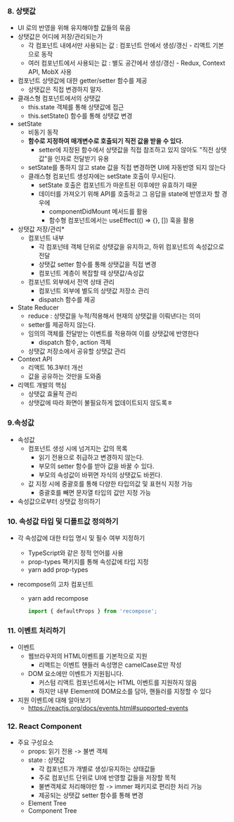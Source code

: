 ### 8. 상탯값

- UI 로의 반영을 위해 유지해야할 값들의 묶음
- 상탯값은 어디에 저장/관리되는가
  - 각 컴포넌트 내에서만 사용되는 값 : 컴포넌트 안에서 생성/갱신 - 리액트 기본으로 동작
  - 여러 컴포넌트에서 사용되는 값 : 별도 공간에서 생성/갱신 - Redux, Context API, MobX 사용
- 컴포넌트 상탯값에 대한 getter/setter 함수를 제공
  - 상탯값은 직접 변경하지 말자.
- 클래스형 컴포넌트에서의 상탯값
  - this.state 객체를 통해 상탯값에 접근
  - this.setState() 함수를 통해 상탯값 변경
- setState
  - 비동기 동작
  - **함수로 지정하여 매개변수로 호출되기 직전 값을 받을 수 있다.**
    - setter에 지정된 함수에서 상탯값을 직접 참조하고 있지 않아도 "직전 상탯값"을 인자로 전달받기 유용
  - setState를 통하지 않고 state 값을 직접 변경하면 UI에 자동반영 되지 않는다
  - 클래스형 컴포넌트 생성자에는 setState 호출이 무시된다.
    - setState 호출은 컴포넌트가 마운트된 이후에만 유효하기 때문
    - 데이터를 가져오기 위해 API를 호출하고 그 응답을 state에 반영코자 할 경우에
      -  componentDidMount 메서드를 활용
      -  함수형 컴포넌트에서는 useEffect(() => {}, []) 훅을 활용
- 상탯값 저장/관리*
  - 컴포넌트 내부
    - 각  컴포넌테 객체 단위로 상탯값을 유지하고, 하위 컴포넌트의 속성값으로 전달
    - 상탯값 setter 함수를 통해 상탯값을 직접 변경
    - 컴포넌트 계층이 복잡할 때 상탯값/속성값
  - 컴포넌트 외부에서 전역 상태 관리
    - 컴포넌트 외부에 별도의 상탯값 저장소 관리
    - dispatch 함수를 제공
- State Reducer
  - reduce : 상탯값을 누적/적용해서 현재의 상탯값을 이뤄낸다는 의미
  - setter를 제공하지 않는다.
  - 임의의 객체를 전달받는 이벤트를 적용하여 이를 상탯값에 반영한다
    -  dispatch 함수, action 객체
  - 상탯값 저장소에서 공유할 상탯값 관리
- Context API
  - 리액트 16.3부터 개선
  - 값을 공유하는 것만을 도와줌 
- 리액트 개발의  핵심
  - 상탯값 효율적 관리
  - 상탯값에 따라 화면이 불필요하게 없데이트되지 않도록ㅎ



### 9.속성값

- 속성값
  - 컴포넌트 생성 시에 넘겨지는 값의 목록
    - 읽기 전용으로 취급하고 변경하지 않는다.
    - 부모의 setter 함수를 받아 값을 바꿀 수 있다.
    - 부모의 속성값이 바뀌면 자식의 상탯값도 바뀐다.
  - 값 지정 시에 중괄호를 통해 다양한 타입의값 및 표현식 지정 가능
    - 중괄호를 빼면 문자열 타입의 값만 지정 가능
- 속성값으로부터 상탯값 정의하기



### 10. 속성값 타입 및 디폴트값 정의하기

- 각 속성값에 대한 타입 명시 및 필수 여부 지정하기

  - TypeScript와 같은 정적 언어를 사용
  - prop-types 팩키지를 통해 속성값에 타입 지정
  - yarn add prop-types

- recompose의 고차 컴포넌트

  - yarn add recompose

    ```jsx
    import { defaultProps } from 'recompose';
    ```



### 11. 이벤트 처리하기

- 이벤트
  - 웹브라우저의 HTML이벤트를 기본적으로 지원
    - 리액트는 이벤트 핸들러 속성명은 camelCase로만 작성
  - DOM 요소에만 이벤트가 지원됩니다.
    - 커스텀 리액트 컴포넌트에서는 HTML 이벤트를 지원하지 않음
    - 하지만 내부 Element에 DOM요소를 담아, 핸들러를 지정할 수 있다
- 지원 이벤트에 대해 알아보기
  - https://reactjs.org/docs/events.html#supported-events



### 12. React Component

- 주요 구성요소
  - props: 읽기 전용 -> 불변 객체
  - state : 상탯값
    - 각 컴포넌트가 개별로 생성/유지하는 상태값들
    - 주로 컴포넌트 단위로 UI에 반영할 값들을 저장할 목적
    - 불변객체로 처리해야만 함 -> immer 패키지로 편리한 처리 가능
    - 제공되는  상탯값 setter 함수를 통해 변경
  - Element Tree
  - Component Tree